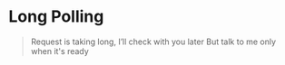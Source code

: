 # Long Polling

> Request is taking long, I’ll check with you later
> But talk to me only when it's ready

